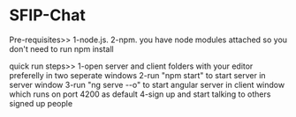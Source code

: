 # SFIP-Chat

Pre-requisites>> 1-node.js. 2-npm. you have node modules attached so you don't need to run npm install

quick run steps>> 1-open server and client folders with your editor preferelly in two seperate windows 2-run "npm start" to start server in server window 3-run "ng serve --o" to start angular server in client window which runs on port 4200 as default 4-sign up and start talking to others signed up people
